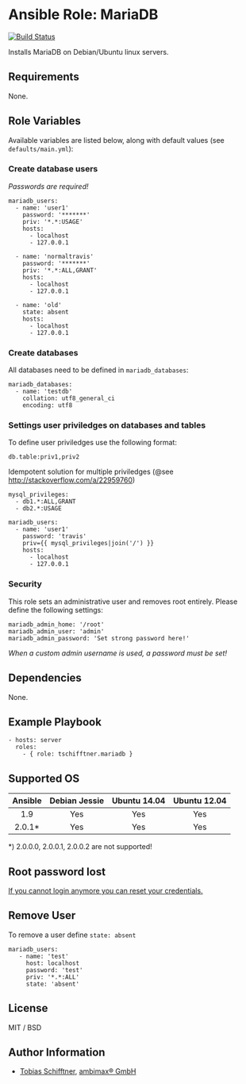 # Ansible Role: MariaDB

[![Build Status](https://travis-ci.org/tschifftner/ansible-role-mariadb.svg?branch=master)](https://travis-ci.org/tschifftner/ansible-role-mariadb)

Installs MariaDB on Debian/Ubuntu linux servers.

## Requirements

None.

## Role Variables

Available variables are listed below, along with default values (see `defaults/main.yml`):

### Create database users

_Passwords are required!_

```
mariadb_users:
  - name: 'user1'
    password: '*******'
    priv: '*.*:USAGE'
    hosts:
      - localhost
      - 127.0.0.1

  - name: 'normaltravis'
    password: '*******'
    priv: '*.*:ALL,GRANT'
    hosts:
      - localhost
      - 127.0.0.1
      
  - name: 'old'
    state: absent
    hosts:
      - localhost
      - 127.0.0.1
```

### Create databases

All databases need to be defined in ```mariadb_databases```:

```
mariadb_databases:
  - name: 'testdb'
    collation: utf8_general_ci
    encoding: utf8
```

### Settings user priviledges on databases and tables

To define user priviledges use the following format:
```
db.table:priv1,priv2
```

Idempotent solution for multiple priviledges (@see http://stackoverflow.com/a/22959760)

```
mysql_privileges:
  - db1.*:ALL,GRANT
  - db2.*:USAGE
  
mariadb_users:  
  - name: 'user1'
    password: 'travis'
    priv={{ mysql_privileges|join('/') }}
    hosts:
      - localhost
      - 127.0.0.1
```

### Security

This role sets an administrative user and removes root entirely. Please define the following settings:

```
mariadb_admin_home: '/root'
mariadb_admin_user: 'admin'
mariadb_admin_password: 'Set strong password here!'
```

_When a custom admin username is used, a password must be set!_

## Dependencies

None.

## Example Playbook

    - hosts: server
      roles:
        - { role: tschifftner.mariadb }

## Supported OS

Ansible          | Debian Jessie    | Ubuntu 14.04    | Ubuntu 12.04
:--------------: | :--------------: | :-------------: | :-------------: 
1.9              | Yes              | Yes             | Yes
2.0.1*           | Yes              | Yes             | Yes

*) 2.0.0.0, 2.0.0.1, 2.0.0.2 are not supported!

## Root password lost

[If you cannot login anymore you can reset your credentials.](https://falseisnotnull.wordpress.com/2012/10/31/did-you-lose-your-mariadb-root-password-gnulinux/)

## Remove User
To remove a user define ```state: absent```
```
mariadb_users:
   - name: 'test'
     host: localhost
     password: 'test'
     priv: '*.*:ALL'
     state: 'absent'
```

## License

MIT / BSD

## Author Information

 - [Tobias Schifftner](https://twitter.com/tschifftner), [ambimax® GmbH](https://www.ambimax.de)